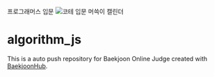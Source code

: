 프로그래머스 입문
![코테 입문 머쓱이 캘린더](https://github.com/parksungmin1/algorithm_js/assets/86947015/bfc04e29-5b07-47e7-aa92-f3dcdeb4efa2)



# algorithm_js
This is a auto push repository for Baekjoon Online Judge created with [BaekjoonHub](https://github.com/BaekjoonHub/BaekjoonHub).
